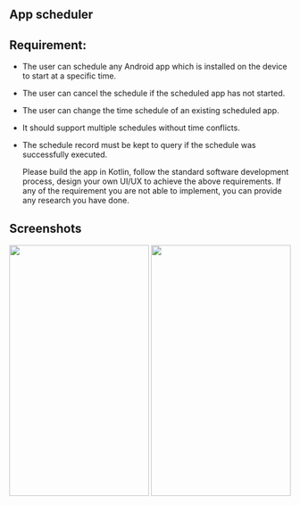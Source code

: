 
## App scheduler

## Requirement: 
- The user can schedule any Android app which is installed on the device to start at a specific time.
- The user can cancel the schedule if the scheduled app has not started.
- The user can change the time schedule of an existing scheduled app.
- It should support multiple schedules without time conflicts.
- The schedule record must be kept to query if the schedule was successfully
  executed.

  Please build the app in Kotlin, follow the standard software development process, design
  your own UI/UX to achieve the above requirements. If any of the requirement you are not
  able to implement, you can provide any research you have done.



## Screenshots

<p align="center">
  <a style="text-decoration:none" area-label="home page map">
   <img src="https://github.com/filelucker/barikoi-mapLibre/assets/25184971/afb8f660-eb4e-456b-8025-3c3f6955d1a0" width="250" height="450" />
  </a>
  <a style="text-decoration:none" area-label="neararby banks">
    <img src="https://github.com/filelucker/barikoi-mapLibre/assets/25184971/eedd61da-b537-423d-ac4e-d1253f889e71" width="250" height="450" />
  </a>
</p>



